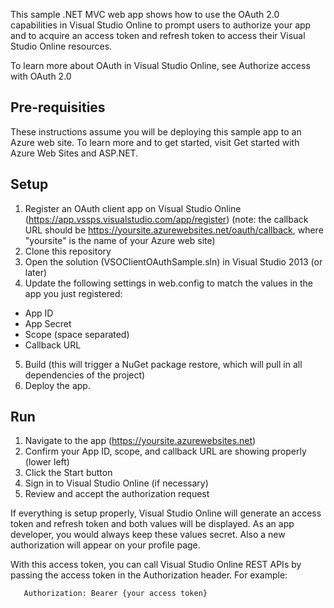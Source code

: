 

This sample .NET MVC web app shows how to use the OAuth 2.0 capabilities in Visual Studio Online to prompt users to authorize your app and to acquire an access token and refresh token to access their Visual Studio Online resources.

To learn more about OAuth in Visual Studio Online, see Authorize access with OAuth 2.0

## Pre-requisities

These instructions assume you will be deploying this sample app to an Azure web site. To learn more and to get started, visit Get started with Azure Web Sites and ASP.NET.

## Setup
1. Register an OAuth client app on Visual Studio Online (https://app.vssps.visualstudio.com/app/register) (note: the callback URL should be https://yoursite.azurewebsites.net/oauth/callback, where "yoursite" is the name of your Azure web site)
2. Clone this repository
3. Open the solution (VSOClientOAuthSample.sln) in Visual Studio 2013 (or later)
4. Update the following settings in web.config to match the values in the app you just registered:
 * App ID
 * App Secret
 * Scope (space separated)
 * Callback URL
5. Build (this will trigger a NuGet package restore, which will pull in all dependencies of the project)
6. Deploy the app.

## Run
1. Navigate to the app (https://yoursite.azurewebsites.net)
2. Confirm your App ID, scope, and callback URL are showing properly (lower left)
3. Click the Start button
4. Sign in to Visual Studio Online (if necessary)
5. Review and accept the authorization request

If everything is setup properly, Visual Studio Online will generate an access token and refresh token and both values will be displayed. As an app developer, you would always keep these values secret. Also a new authorization will appear on your profile page.

With this access token, you can call Visual Studio Online REST APIs by passing the access token in the Authorization header. For example:

```
   Authorization: Bearer {your access token}
```


